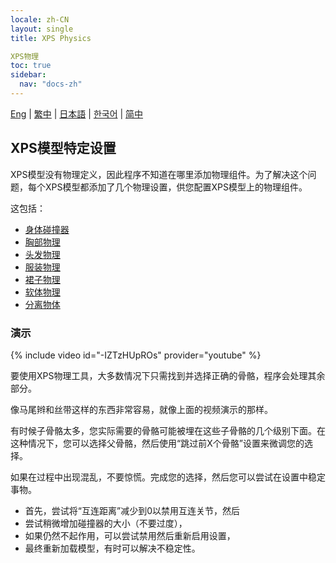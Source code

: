 ```yaml
---
locale: zh-CN
layout: single
title: XPS Physics

XPS物理
toc: true
sidebar:
  nav: "docs-zh"
---
```

[Eng](/dancexr/features/xps_physics) | [繁中](/tw/dancexr/features/xps_physics) | [日本語](/jp/dancexr/features/xps_physics) | [한국어](/kr/dancexr/features/xps_physics) | [简中](/zh/dancexr/features/xps_physics)

## XPS模型特定设置
XPS模型没有物理定义，因此程序不知道在哪里添加物理组件。为了解决这个问题，每个XPS模型都添加了几个物理设置，供您配置XPS模型上的物理组件。

这包括：
* [身体碰撞器](xps_body_colliders.md)
* [胸部物理](xps_boobs.md)
* [头发物理](xps_hair.md)
* [服装物理](xps_cloth.md)
* [裙子物理](xps_skirt.md)
* [软体物理](xps_softbody.md)
* [分离物体](xps_detach.md)

### 演示
{% include video id="-IZTzHUpROs" provider="youtube" %}

要使用XPS物理工具，大多数情况下只需找到并选择正确的骨骼，程序会处理其余部分。

像马尾辫和丝带这样的东西非常容易，就像上面的视频演示的那样。

有时候子骨骼太多，您实际需要的骨骼可能被埋在这些子骨骼的几个级别下面。在这种情况下，您可以选择父骨骼，然后使用“跳过前X个骨骼”设置来微调您的选择。

如果在过程中出现混乱，不要惊慌。完成您的选择，然后您可以尝试在设置中稳定事物。
* 首先，尝试将“互连距离”减少到0以禁用互连关节，然后
* 尝试稍微增加碰撞器的大小（不要过度），
* 如果仍然不起作用，可以尝试禁用然后重新启用设置，
* 最终重新加载模型，有时可以解决不稳定性。